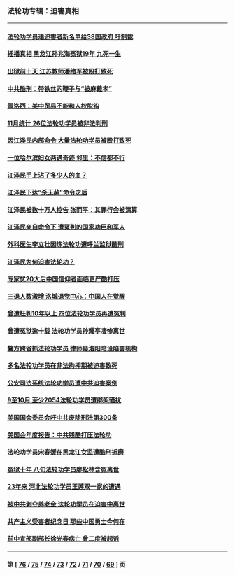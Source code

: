 ### 法轮功专辑：迫害真相
---
#### [法轮功学员递迫害者新名单给38国政府 吁制裁](../../pages/nf4379/n13891149.md?12260430) 
#### [插播真相 黑龙江孙兆海冤狱19年 九死一生](../../pages/nf4379/n13889193.md?12260430) 
#### [出狱前十天 江苏教师潘绪军被殴打致死](../../pages/nf4379/n13888230.md?12260430) 
#### [中共酷刑：带铁丝的鞭子与“披麻戴孝”](../../pages/nf4379/n13887863.md?12260430) 
#### [佩洛西：美中贸易不能和人权脱钩](../../pages/nf4379/n13884884.md?12260430) 
#### [11月统计 26位法轮功学员被非法判刑](../../pages/nf4379/n13884724.md?12260430) 
#### [因江泽民内部命令 大量法轮功学员被殴打致死](../../pages/nf4379/n13877409.md?12260430) 
#### [一位哈尔滨妇女两遇奇迹 邻里：不信都不行](../../pages/nf4379/n13878017.md?12260430) 
#### [江泽民手上沾了多少人的血？](../../pages/nf4379/n13880318.md?12260430) 
#### [江泽民下达“杀无赦”命令之后](../../pages/nf4379/n13878084.md?12260430) 
#### [江泽民被数十万人控告 张而平：其罪行会被清算](../../pages/nf4379/n13878074.md?12260430) 
#### [江泽民亲自命令下 遭冤判的国家功臣和军人](../../pages/nf4379/n13876685.md?12260430) 
#### [外科医生李立壮因炼法轮功遭呼兰监狱酷刑](../../pages/nf4379/n13875403.md?12260430) 
#### [江泽民为何迫害法轮功？](../../pages/nf4379/n13876324.md?12260430) 
#### [专家忧20大后中国信仰者面临更严酷打压](../../pages/nf4379/n13874993.md?12260430) 
#### [三退人数激增 洛城退党中心：中国人在觉醒](../../pages/nf4379/n13874224.md?12260430) 
#### [曾遭枉判10年以上 四位法轮功学员再遭冤判](../../pages/nf4379/n13872398.md?12260430) 
#### [曾遭冤狱逾十载 法轮功学员孙耀亭凄惨离世](../../pages/nf4379/n13871692.md?12260430) 
#### [警方跨省抓法轮功学员 律师疑洛阳暗设陷害机构](../../pages/nf4379/n13870178.md?12260430) 
#### [多名法轮功学员在非法拘押期被迫害致死](../../pages/nf4379/n13870463.md?12260430) 
#### [公安司法系统法轮功学员遭中共迫害案例](../../pages/nf4379/n13869580.md?12260430) 
#### [9至10月 至少2054法轮功学员遭绑架骚扰](../../pages/nf4379/n13867111.md?12260430) 
#### [美国国会委员会吁中共废除刑法第300条](../../pages/nf4379/n13868121.md?12260430) 
#### [美国会年度报告：中共残酷打压法轮功](../../pages/nf4379/n13867408.md?12260430) 
#### [法轮功学员宋春媛在黑龙江女监遭酷刑折磨](../../pages/nf4379/n13865630.md?12260430) 
#### [冤狱十年 八旬法轮功学员廖松林含冤离世](../../pages/nf4379/n13864239.md?12260430) 
#### [23年来 河北法轮功学员王莲双一家的遭遇](../../pages/nf4379/n13863330.md?12260430) 
#### [被中共剥夺养老金 法轮功学员在迫害中离世](../../pages/nf4379/n13861877.md?12260430) 
#### [共产主义受害者纪念日 那些中国勇士今何在](../../pages/nf4379/n13861994.md?12260430) 
#### [前中宣部副部长徐光春病亡 曾二度被起诉](../../pages/nf4379/n13857638.md?12260430) 

---
#### 第 [ [76](./76.md?12260430) / [75](./75.md?12260430) / [74](./74.md?12260430) / [73](./73.md?12260430) / [72](./72.md?12260430) / [71](./71.md?12260430) / [70](./70.md?12260430) / [69](./69.md?12260430) ] 页
